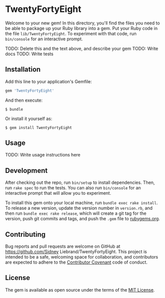 # TwentyFortyEight

Welcome to your new gem! In this directory, you'll find the files you need to be able to package up your Ruby library into a gem. Put your Ruby code in the file `lib/TwentyFortyEight`. To experiment with that code, run `bin/console` for an interactive prompt.

TODO: Delete this and the text above, and describe your gem
TODO: Write docs
TODO: Write tests

## Installation

Add this line to your application's Gemfile:

```ruby
gem 'TwentyFortyEight'
```

And then execute:

    $ bundle

Or install it yourself as:

    $ gem install TwentyFortyEight

## Usage

TODO: Write usage instructions here

## Development

After checking out the repo, run `bin/setup` to install dependencies. Then, run `rake spec` to run the tests. You can also run `bin/console` for an interactive prompt that will allow you to experiment.

To install this gem onto your local machine, run `bundle exec rake install`. To release a new version, update the version number in `version.rb`, and then run `bundle exec rake release`, which will create a git tag for the version, push git commits and tags, and push the `.gem` file to [rubygems.org](https://rubygems.org).

## Contributing

Bug reports and pull requests are welcome on GitHub at https://github.com/Sidney Liebrand/TwentyFortyEight. This project is intended to be a safe, welcoming space for collaboration, and contributors are expected to adhere to the [Contributor Covenant](http://contributor-covenant.org) code of conduct.


## License

The gem is available as open source under the terms of the [MIT License](http://opensource.org/licenses/MIT).
